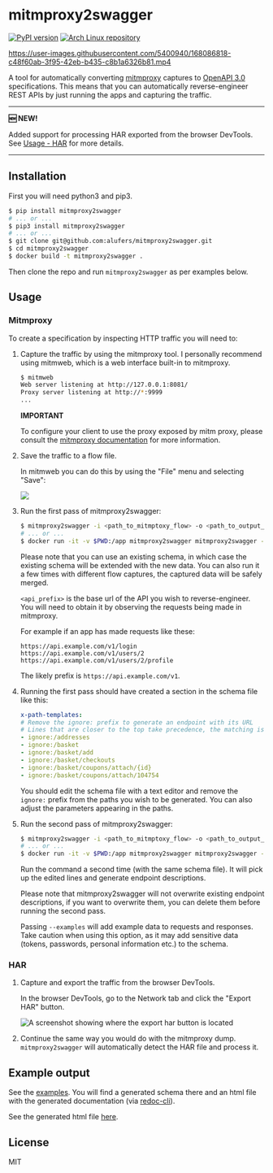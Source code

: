 # mitmproxy2swagger


[![PyPI version](https://badge.fury.io/py/mitmproxy2swagger.svg)](https://badge.fury.io/py/mitmproxy2swagger)
[![Arch Linux repository](https://img.shields.io/badge/archlinux-mitmproxy2swagger-blue)](https://archlinux.org/packages/community/any/mitmproxy2swagger/)


https://user-images.githubusercontent.com/5400940/168086818-c48f60ab-3f95-42eb-b435-c8b1a6326b81.mp4



A tool for automatically converting [mitmproxy](https://mitmproxy.org/) captures to [OpenAPI 3.0](https://swagger.io/specification/) specifications. This means that you can automatically reverse-engineer REST APIs by just running the apps and capturing the traffic.

---
**🆕 NEW!**

Added support for processing HAR exported from the browser DevTools. See [Usage - HAR](#har) for more details.

---

## Installation

First you will need python3 and pip3.

```bash
$ pip install mitmproxy2swagger 
# ... or ...
$ pip3 install mitmproxy2swagger
# ... or ...
$ git clone git@github.com:alufers/mitmproxy2swagger.git
$ cd mitmproxy2swagger
$ docker build -t mitmproxy2swagger .
```

Then clone the repo and run `mitmproxy2swagger` as per examples below.

## Usage

### Mitmproxy

To create a specification by inspecting HTTP traffic you will need to:

1. Capture the traffic by using the mitmproxy tool. I personally recommend using mitmweb, which is a web interface built-in to mitmproxy.

    ```bash
    $ mitmweb
    Web server listening at http://127.0.0.1:8081/
    Proxy server listening at http://*:9999
    ...
    ```
    **IMPORTANT**

    To configure your client to use the proxy exposed by mitm proxy, please consult the [mitmproxy documentation](https://docs.mitmproxy.org/stable/) for more information.

2. Save the traffic to a flow file.

    In mitmweb you can do this by using the "File" menu and selecting "Save":
    
    ![](./docs/mitmweb_save.png)

3. Run the first pass of mitmproxy2swagger:

    ```bash
    $ mitmproxy2swagger -i <path_to_mitmptoxy_flow> -o <path_to_output_schema> -p <api_prefix>
    # ... or ...
    $ docker run -it -v $PWD:/app mitmproxy2swagger mitmproxy2swagger -i <path_to_mitmptoxy_flow> -o <path_to_output_schema> -p <api_prefix>
    ```

    Please note that you can use an existing schema, in which case the existing schema will be extended with the new data. You can also run it a few times with different flow captures, the captured data will be safely merged.

    `<api_prefix>` is the base url of the API you wish to reverse-engineer. You will need to obtain it by observing the requests being made in mitmproxy.

    For example if an app has made requests like these:

    ```
    https://api.example.com/v1/login
    https://api.example.com/v1/users/2
    https://api.example.com/v1/users/2/profile
    ```

    The likely prefix is `https://api.example.com/v1`.

4. Running the first pass should have created a section in the schema file like this:

    ```yaml
    x-path-templates:
    # Remove the ignore: prefix to generate an endpoint with its URL
    # Lines that are closer to the top take precedence, the matching is greedy
    - ignore:/addresses
    - ignore:/basket
    - ignore:/basket/add
    - ignore:/basket/checkouts
    - ignore:/basket/coupons/attach/{id}
    - ignore:/basket/coupons/attach/104754
    ```

    You should edit the schema file with a text editor and remove the `ignore:` prefix from the paths you wish to be generated. You can also adjust the parameters appearing in the paths.

5. Run the second pass of mitmproxy2swagger:

    ```bash
    $ mitmproxy2swagger -i <path_to_mitmptoxy_flow> -o <path_to_output_schema> -p <api_prefix> [--examples]
    # ... or ...
    $ docker run -it -v $PWD:/app mitmproxy2swagger mitmproxy2swagger -i <path_to_mitmptoxy_flow> -o <path_to_output_schema> -p <api_prefix> [--examples]
    ```

    Run the command a second time (with the same schema file). It will pick up the edited lines and generate endpoint descriptions. 

    Please note that mitmproxy2swagger will not overwrite existing endpoint descriptions, if you want to overwrite them, you can delete them before running the second pass.

    Passing `--examples` will add example data to requests and responses. Take caution when using this option, as it may add sensitive data (tokens, passwords, personal information etc.) to the schema.

### HAR

1. Capture and export the traffic from the browser DevTools.

    In the browser DevTools, go to the Network tab and click the "Export HAR" button.

    ![A screenshot showing where the export har button is located](./docs/export_har_button.png)
2. Continue the same way you would do with the mitmproxy dump. `mitmproxy2swagger` will automatically detect the HAR file and process it.

## Example output

See the [examples](./example_outputs/). You will find a generated schema there and an html file with the generated documentation (via [redoc-cli](https://www.npmjs.com/package/redoc-cli)).

See the generated html file [here](https://raw.githack.com/alufers/mitmproxy2swagger/master/example_outputs/lisek-static.html).

## License
MIT

